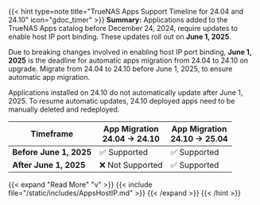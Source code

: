 &NewLine;

{{< hint type=note title="TrueNAS Apps Support Timeline for 24.04 and 24.10" icon="gdoc_timer" >}}
**Summary:**
Applications added to the TrueNAS Apps catalog before December 24, 2024, require updates to enable host IP port binding.
These updates roll out on **June 1, 2025**.

Due to breaking changes involved in enabling host IP port binding, **June 1, 2025** is the deadline for automatic apps migration from 24.04 to 24.10 on upgrade.
Migrate from 24.04 to 24.10 before June 1, 2025, to ensure automatic app migration.

Applications installed on 24.10 do not automatically update after June 1, 2025.
To resume automatic updates, 24.10 deployed apps need to be manually deleted and redeployed.

<div class="no-highlight-table">
<table>
  <thead>
    <tr>
      <th>Timeframe</th>
      <th>App Migration <br> 24.04 → 24.10</th>
      <th>App Migration <br> 24.10 → 25.04</th>
    </tr>
  </thead>
  <tbody>
    <tr>
      <td><strong>Before June 1, 2025</strong></td>
      <td>✅ Supported</td>
      <td>✅ Supported</td>
    </tr>
    <tr>
      <td><strong>After June 1, 2025</strong></td>
      <td>❌ Not Supported</td>
      <td>✅ Supported</td>
    </tr>
  </tbody>
</table>
</div>

{{< expand "Read More" "v" >}}
{{< include file="/static/includes/AppsHostIP.md" >}}
{{< /expand >}}
{{< /hint >}}
